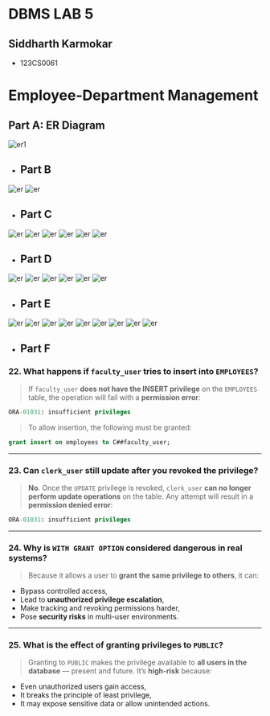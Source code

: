 # DBMS LAB 5
## Siddharth Karmokar
- 123CS0061

# Employee-Department Management

## Part A: ER Diagram
![er1](../images/lab5_er1.jpg)  <!-- dummy ER diagram -->

- ## Part B
![er](../images/l5b1.png)
![er](../images/l5b2.png)
- ## Part C
![er](../images/l5c1.png)
![er](../images/l5c2.png)
![er](../images/l5c3.png)
![er](../images/l5c4.png)
![er](../images/l5c5.png)
![er](../images/l5c6.png)

- ## Part D
![er](../images/l5d1.png)
![er](../images/l5d2.png)
![er](../images/l5d3.png)
![er](../images/l5d4.png)
![er](../images/l5d5.png)
![er](../images/l5d6.png)

- ## Part E
![er](../images/l5e1.png)
![er](../images/l5e2.png)
![er](../images/l5e3.png)
![er](../images/l5e4.png)
![er](../images/l5e5.png)
![er](../images/l5e6.png)
![er](../images/l5e7.png)
![er](../images/l5e8.png)
![er](../images/l5e9.png)

- ## Part F
### **22. What happens if `faculty_user` tries to insert into `EMPLOYEES`?**

> If `faculty_user` **does not have the INSERT privilege** on the `EMPLOYEES` table, the operation will fail with a **permission error**:

```sql
ORA-01031: insufficient privileges
```

> To allow insertion, the following must be granted:

```sql
grant insert on employees to C##faculty_user;
```

---

### **23. Can `clerk_user` still update after you revoked the privilege?**

> **No**. Once the `UPDATE` privilege is revoked, `clerk_user` **can no longer perform update operations** on the table. Any attempt will result in a **permission denied error**:

```sql
ORA-01031: insufficient privileges
```

---

### **24. Why is `WITH GRANT OPTION` considered dangerous in real systems?**

> Because it allows a user to **grant the same privilege to others**, it can:

* Bypass controlled access,
* Lead to **unauthorized privilege escalation**,
* Make tracking and revoking permissions harder,
* Pose **security risks** in multi-user environments.

---

### **25. What is the effect of granting privileges to `PUBLIC`?**

> Granting to `PUBLIC` makes the privilege available to **all users in the database** — present and future.
> It’s **high-risk** because:

* Even unauthorized users gain access,
* It breaks the principle of least privilege,
* It may expose sensitive data or allow unintended actions.

